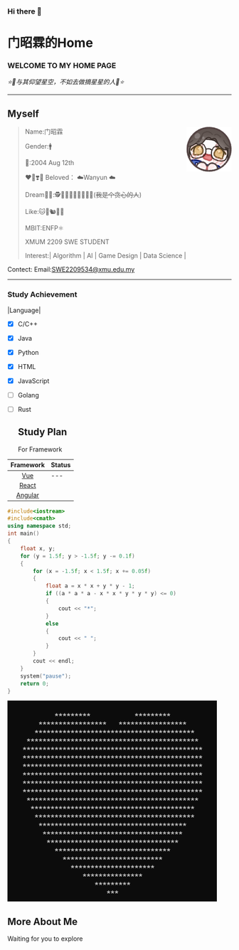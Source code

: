 ### Hi there 👋

<!--
**503133214/503133214** is a ✨ _special_ ✨ repository because its `README.md` (this file) appears on your GitHub profile.

Here are some ideas to get you started:

- 🔭 I’m currently working on ...
- 🌱 I’m currently learning ...
- 👯 I’m looking to collaborate on ...
- 🤔 I’m looking for help with ...
- 💬 Ask me about ...
- 📫 How to reach me: ...
- 😄 Pronouns: ...
- ⚡ Fun fact: ...
-->
# 门昭霖的Home
### WELCOME TO MY HOME PAGE
*⭐🌙与其仰望星空，不如去做摘星星的人🌙⭐*

-----------------------------------------------------
## Myself

 <img decoding="async" align="right" src="image/头像.jpg" width="20%">

   >Name:门昭霖
   >
   >Gender:🚹  
   >
   >🎂:2004 Aug 12th
   >
   >❤️💞❣️💝 Beloved： ☁️Wanyun ☁️
   >
   >Dream😶‍🌫️:🕵️👨‍🚀👨‍💻🦸‍♂️🧙‍♂️(~~我是个贪心的人~~)
   >
   >Like:🐱🐶🐿️🐇🦔
   >
   >MBIT:ENFP⚛️
   >
   >XMUM 2209 SWE STUDENT
   >
   >Interest:| Algorithm | AI | Game Design | Data Science |

Contect:
Email:SWE2209534@xmu.edu.my

-----------------------------------------------------
   ### Study Achievement
  |Language|
- [x] C/C++  
- [x] Java   
- [x] Python 
- [x] HTML    
- [x] JavaScript  
- [ ] Golang
- [ ] Rust 
  ## Study Plan
  For Framework


|  Framework | Status |
|    :--:    |    ----    |
| [Vue](https://vuejs.org/)    |---     |
|[React](https://vuejs.org/)       |        |
| [Angular](https://vuejs.org/)    |        |



```cpp
#include<iostream>
#include<cmath>
using namespace std;
int main()
{   
    float x, y;
    for (y = 1.5f; y > -1.5f; y -= 0.1f)
    {
        for (x = -1.5f; x < 1.5f; x += 0.05f)
        {
            float a = x * x + y * y - 1;
            if ((a * a * a - x * x * y * y * y) <= 0)
            {
                cout << "*";
            }
            else
            {
                cout << " ";
            }
        }
        cout << endl;
    }
    system("pause");
    return 0;
}
```
![heart](image/爱心.png "GitHub,Social Coding")

## More About Me
Waiting for you to explore 

